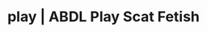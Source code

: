 ---
categories:
- Alt Romance
- Mindful Kink
- Digital Dominance
- Scat Fetish
- Interactive NSFW
image: /assets/images/1747714124623.jpg
layout: post
schema:
  description: Premium adult content featuring Scat Fetish, ABDL Play. High-quality
    visuals with provocative themes.
  keywords:
  - Roleplay Fantasies
  - ABDL Play
  - Alt Aesthetic
  - Body Positivity
  - Tattooed Beauties
  - Scat Fetish
  name: 1747714124623 | Scat Fetish ABDL Play
  type: VisualArtwork
seo:
  description: Featured content with premium ABDL Play, Scat Fetish. HD images available.
  keywords: ABDL Play, Scat Fetish
  og_image: /assets/images/1747714124623.jpg
  schema_type: VisualArtwork
tags:
- '#play'
- Scat Fetish
- ABDL Play
title: play | ABDL Play Scat Fetish
---